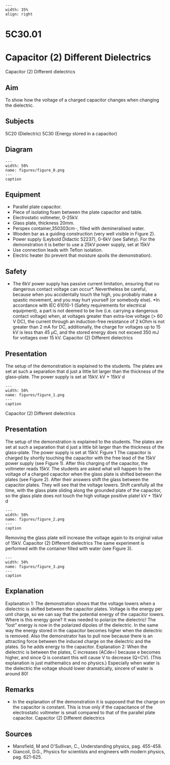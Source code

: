 
```{figure} /figures/busy.png
---
width: 35%
align: right
```
# 5C30.01 
  # Capacitor (2) Different Dielectrics 
 Capacitor (2) Different dielectrics   
  
## Aim   
 To show how the voltage of a charged capacitor changes when changing the dielectric.   
  
## Subjects   
 5C20 (Dielectric) 5C30 (Energy stored in a capacitor)   
  
## Diagram   
   
```{figure} figures/figure_0.png  
---  
width: 50%  
name: figures/figure_0.png  
---  
caption  
``` 
      
  
## Equipment   
 
 *  Parallel plate capacitor. 
 *  Piece of isolating foam between the plate capacitor and table. 
 *  Electrostatic voltmeter, 0-25kV. 
 *  Glass plate, thickness 20mm. 
 *  Perspex container,350303cm··, filled with demineralised water. 
 *  Wooden bar as a guiding construction (very well visible in Figure 2). 
 *  Power supply (Leybold Didactic 52237), 0-6kV (see Safety). For the demonstration it is better to use a 25kV power supply, set at 15kV 
 *  Use connection leads with Teflon isolation. 
 *  Electric heater (to prevent that moisture spoils the demonstration).   
  
## Safety   
 
 *  The 6kV power supply has passive current limitation, ensuring that no dangerous contact voltage can occur*. Nevertheless be careful, because when you accidentally touch the high, you probably make a spastic movement, and you may hurt yourself (or somebody else). *In accordance with IEC 61010-1 (Safety requirements for electrical equipment), a part is not deemed to be live (i.e. carrying a dangerous contact voltage) when, at voltages greater than extra-low voltage (> 60 V DC), the current through an induction-free resistance of 2 kOhm is not greater than 2 mA for DC, additionally, the charge for voltages up to 15 kV is less than 45 µC, and the stored energy does not exceed 350 mJ for voltages over 15 kV. Capacitor (2) Different dielectrics
    
  
## Presentation   
 The setup of the demonstration is explained to the students. The plates are set at such a separation that d just a little bit larger than the thickness of the glass–plate. The power supply is set at 15kV.  kV +        15kV d   
```{figure} figures/figure_1.png  
---  
width: 50%  
name: figures/figure_1.png  
---  
caption  
``` 
 Capacitor (2) Different dielectrics    
  
## Presentation   
 The setup of the demonstration is explained to the students. The plates are set at such a separation that d just a little bit larger than the thickness of the glass–plate. The power supply is set at 15kV.  Figure 1 The capacitor is charged by shortly touching the capacitor with the free lead of the 15kV power supply (see Figure 1). After this charging of the capacitor, the voltmeter reads 15kV. The students are asked what will happen to the voltage of a charged capacitor when the glass plate is shifted between the plates (see Figure 2). After their answers shift the glass between the capacitor plates. They will see that the voltage lowers.  Shift carefully all the time, with the glass plate sliding along the grounded plate of the capacitor, so the glass plate does not touch the high voltage positive plate!   kV +        15kV d   
```{figure} figures/figure_2.png  
---  
width: 50%  
name: figures/figure_2.png  
---  
caption  
``` 
 Removing the glass plate will increase the voltage again to its original value of 15kV. Capacitor (2) Different dielectrics The same experiment is performed with the container filled with water (see Figure 3).   
```{figure} figures/figure_3.png  
---  
width: 50%  
name: figures/figure_3.png  
---  
caption  
``` 
   
  
## Explanation   
 Explanation 1: The demonstration shows that the voltage lowers when a dielectric is shifted between the capacitor plates. Voltage is the energy per unit charge, so we can say that the potential energy of the capacitor lowers. Where is this energy gone? It was needed to polarize the dielectric! The “lost” energy is now in the polarized dipoles of the dielectric. In the same way the energy stored in the capacitor becomes higher when the dielectric is removed. Also the demonstrator has to pull now because there is an attracting force between the induced charge on the dielectric and the plates. So he adds energy to the capacitor. Explanation 2: When the dielectric is between the plates, C increases (ACde=) because e becomes higher, and since Q is constant this will cause V to decrease (Q=CV). (This explanation is just mathematics and no physics.)  Especially when water is the dielectric the voltage should lower dramatically, sincere of water is around 80!   
  
## Remarks   
 
 *  In the explanation of the demonstration it is supposed that the charge on the capacitor is constant. This is true only if the capacitance of the electrostatic voltmeter is small compared to that of the parallel plate capacitor.  Capacitor (2) Different dielectrics
     
  
## Sources   
 
 *  Mansfield, M and O'Sullivan, C., Understanding physics, pag. 455-458. 
 *  Giancoli, D.G., Physics for scientists and engineers with modern physics, pag. 621-625.
  